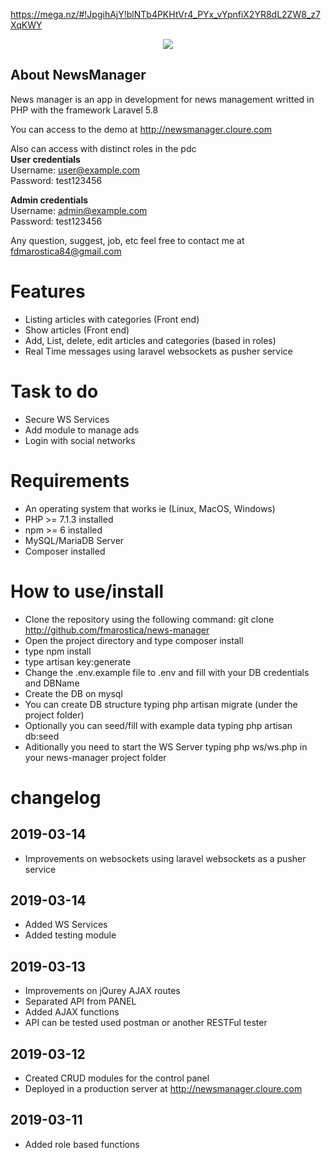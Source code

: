 https://mega.nz/#!JpgihAjY!blNTb4PKHtVr4_PYx_vYpnfiX2YR8dL2ZW8_z7XqKWY

<p align="center"><img src="https://laravel.com/assets/img/components/logo-laravel.svg"></p>

## About NewsManager

News manager is an app in development for news management writted in PHP with the framework Laravel 5.8

You can access to the demo at http://newsmanager.cloure.com

Also can access with distinct roles in the pdc
<br/>
<b>User credentials</b>
<br/>Username: user@example.com
<br/>Password: test123456

<b>Admin credentials</b>
<br/>Username: admin@example.com
<br/>Password: test123456

Any question, suggest, job, etc feel free to contact me at fdmarostica84@gmail.com

# Features

- Listing articles with categories (Front end)
- Show articles (Front end)
- Add, List, delete, edit articles and categories (based in roles)
- Real Time messages using laravel websockets as pusher service

# Task to do

- Secure WS Services
- Add module to manage ads
- Login with social networks

# Requirements

- An operating system that works ie (Linux, MacOS, Windows)
- PHP >= 7.1.3 installed
- npm >= 6 installed
- MySQL/MariaDB Server
- Composer installed

# How to use/install

- Clone the repository using the following command: git clone http://github.com/fmarostica/news-manager
- Open the project directory and type composer install
- type npm install
- type artisan key:generate
- Change the .env.example file to .env and fill with your DB credentials and DBName
- Create the DB on mysql
- You can create DB structure typing php artisan migrate (under the project folder)
- Optionally you can seed/fill with example data typing php artisan db:seed
- Aditionally you need to start the WS Server typing php ws/ws.php in your news-manager project folder

# changelog

## 2019-03-14
- Improvements on websockets using laravel websockets as a pusher service

## 2019-03-14
- Added WS Services
- Added testing module

## 2019-03-13
- Improvements on jQurey AJAX routes
- Separated API from PANEL
- Added AJAX functions
- API can be tested used postman or another RESTFul tester

## 2019-03-12
- Created CRUD modules for the control panel
- Deployed in a production server at http://newsmanager.cloure.com

## 2019-03-11
- Added role based functions
